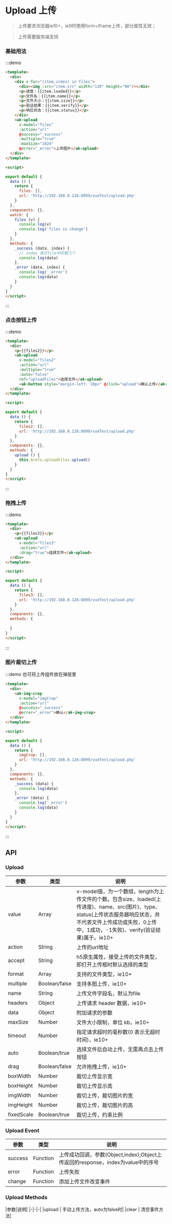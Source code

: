 <!-- Created by 337547038 on 2018/9/7 0007. -->
# Upload 上传

> 上传要求浏览器ie10+，ie9时使用form+iframe上传，部分属性无效；

> 上传需要服务端支持

<script>

export default {
  data () {
    return {
      imgCrop:[],
      files: [],
      files2: [],
      files3: [],
      url: 'http://192.168.0.126:8099/vueTest/upload.php'
    }
  },
  components: {},
  watch: {
    files (v) {
      console.log(v)
      console.log('files is change')
    }
  },
  methods: {
    _success (data, index) {
      // index 表示file中的第几个
      console.log(data)
    },
    _error (data, index) {
      console.log('_error')
      console.log(data)
    },
    upload () {
      this.$refs.uploadFiles.upload()
    }
  }
}
</script>

### 基础用法
:::demo 
```html
<template>
  <div>
    <div v-for="(item,index) in files">
      <div><img :src="item.src" width="120" height="90"/></div>
      <p>进度：{{item.loaded}}</p>
      <p>文件名：{{item.name}}</p>
      <p>文件大小：{{item.size}}</p>
      <p>验证结果：{{item.verify}}</p>
      <p>响应状态：{{item.status}}</p>
    </div>
    <ak-upload 
      v-model="files" 
      :action="url" 
      @success="_success" 
      :multiple="true" 
      :maxSize="1024" 
      @error="_error">上传图片</ak-upload>
  </div>
</template>

<script>

export default {
  data () {
    return {
      files: [],
      url: 'http://192.168.0.126:8099/vueTest/upload.php'
    }
  },
  components: {},
  watch: {
    files (v) {
      console.log(v)
      console.log('files is change')
    }
  },
  methods: {
    _success (data, index) {
      // index 表示file中的第几个
      console.log(data)
    },
    _error (data, index) {
      console.log('_error')
      console.log(data)
    }
  }
}
</script>

```
:::

### 点击按钮上传
:::demo 
```html
<template>
  <div>
    <p>{{files2}}</p>
    <ak-upload 
      v-model="files2" 
      :action="url" 
      :multiple="true"
      :auto="false"
      ref="uploadFiles">选择文件</ak-upload>
      <ak-button style="margin-left: 10px" @click="upload">确认上传</ak-button>
  </div>
</template>

<script>

export default {
  data () {
    return {
      files2: [],
      url: 'http://192.168.0.126:8099/vueTest/upload.php'
    }
  },
  components: {},
  methods: {
    upload () {
      this.$refs.uploadFiles.upload()
    }
  }
}
</script>

```
:::

### 拖拽上传
:::demo 
```html
<template>
  <div>
    <p>{{files3}}</p>
    <ak-upload 
      v-model="files3" 
      :action="url"
      :drag="true">选择文件</ak-upload>
  </div>
</template>

<script>

export default {
  data () {
    return {
      files3: [],
      url: 'http://192.168.0.126:8099/vueTest/upload.php'
    }
  },
  components: {},
  methods: {
   
  }
}
</script>

```
:::

### 图片裁切上传
:::demo 也可将上传组件放在弹层里
```html
<template>
  <div>
    <ak-img-crop
      v-model="imgCrop"
      :action="url"
      @success="_success"
      @error="_error">确认</ak-img-crop>
  </div>
</template>

<script>

export default {
  data () {
    return {
      imgCrop: [],
      url: 'http://192.168.0.126:8099/vueTest/upload.php'
    }
  },
  components: {},
  methods: {
    _success (data) {
      console.log(data)
    },
    _error (data) {
      console.log('_error')
      console.log(data)
    }
  }
}
</script>

```
:::

## API
### Upload
|参数|类型|说明|
|-|-|-|
|value          | Array          |v-model值，为一个数组，length为上传文件的个数。包含size、loaded(上传进度)、name、src(图片)、type、status(上传状态服务器响应状态，并不代表文件上传成功或失败，0上传中，1成功，-1失败)、verify(验证结果)属于。ie10+|
|action         | String         |上传的url地址|
|accept         | String         |h5原生属性，接受上传的文件类型，即打开上传框时默认选择的类型|
|format         | Array          |支持的文件类型，ie10+|
|multiple       | Boolean/false  |支持多图上传，ie10+|
|name           | String         |上传文件字段名，默认为file|
|headers        | Object         |上传请求 header 数据，ie10+|
|data           | Object         |附加请求的参数|
|maxSize        | Number         |文件大小限制，单位 kb，ie10+|
|timeout        | Number         |指定请求超时的毫秒数(0 表示无超时时间)，ie10+|
|auto           | Boolean/true   |选择文件后自动上传，无需再点击上传按钮|
|drag           | Boolean/false  |允许拖拽上传，ie10+|
|boxWidth       | Number         |裁切上传显示宽|
|boxHeight      | Number         |裁切上传显示高|
|imgWidth       | Number         |裁切上传，裁切图片的宽|
|imgHeight      | Number         |裁切上传，裁切图片的高|
|fixedScale     | Boolean/true   |裁切上传，约束比例|

### Upload Event
|参数|类型|说明|
|-|-|-|
|success        | Function       |上传成功回调，参数(Object,index);Object上传返回的response，index为value中的序号|
|error          | Function       |上传失败|
|change         | Function       |添加上传文件改变事件|

### Upload Methods
|参数|说明|
|-|-|-|
|upload        | 手动上传方法，auto为false时|
|clear         | 清空事件方法|
